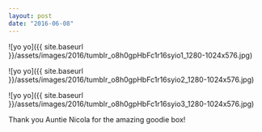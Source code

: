 ```yaml
---
layout: post
date: "2016-06-08"
---
```


![yo yo]({{ site.baseurl }}/assets/images/2016/tumblr_o8h0gpHbFc1r16syio1_1280-1024x576.jpg)

![yo yo]({{ site.baseurl }}/assets/images/2016/tumblr_o8h0gpHbFc1r16syio2_1280-1024x576.jpg)

![yo yo]({{ site.baseurl }}/assets/images/2016/tumblr_o8h0gpHbFc1r16syio3_1280-1024x576.jpg)

Thank you Auntie Nicola for the amazing goodie box!
